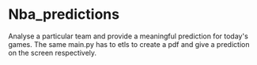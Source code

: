 # Nba_predictions
Analyse a particular team and provide a meaningful prediction for today's games. The same main.py has to etls to create a pdf and give a prediction on the screen respectively. 
